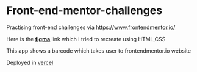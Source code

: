 # Front-end-mentor-challenges
Practising front-end challenges via https://www.frontendmentor.io/

Here is the **[figma](https://www.figma.com/file/1GYx2nBsm2HWPs7oZpmgFt/qr-code-component?type=design&node-id=0-1468&mode=design&t=QMCvtMMqSJ8S1B9x-0)** link which i tried to recreate using HTML,CSS

This app shows a barcode which takes user to frontendmentor.io website

Deployed in [vercel](https://front-end-barcode-scanner.vercel.app/)
